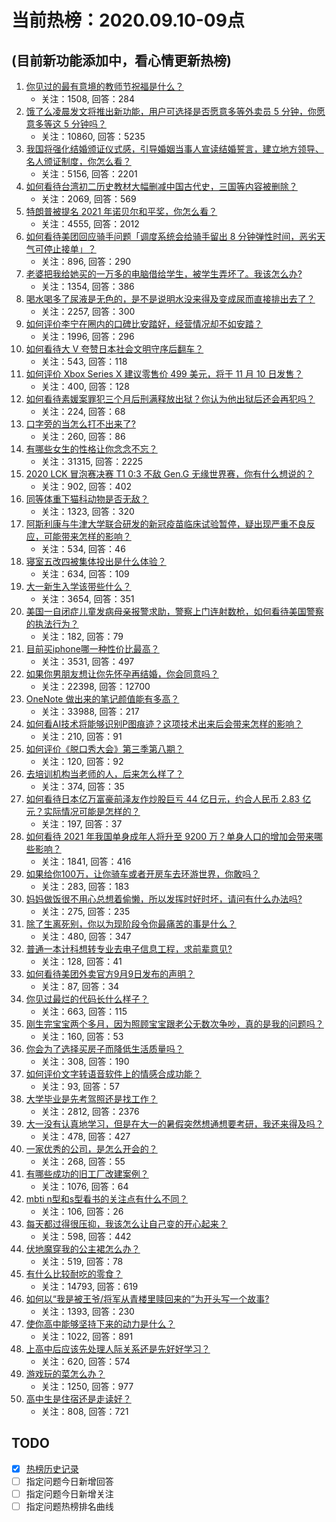 # 当前热榜：2020.09.10-09点
## (目前新功能添加中，看心情更新热榜)
1. [你见过的最有意境的教师节祝福是什么？](https://www.zhihu.com/question/50522456)
    * 关注：1508, 回答：284
2. [饿了么凌晨发文将推出新功能，用户可选择是否愿意多等外卖员 5 分钟，你愿意多等这 5 分钟吗？](https://www.zhihu.com/question/420153509)
    * 关注：10860, 回答：5235
3. [我国将强化结婚颁证仪式感，引导婚姻当事人宣读结婚誓言，建立地方领导、名人颁证制度，你怎么看？](https://www.zhihu.com/question/420168988)
    * 关注：5156, 回答：2201
4. [如何看待台湾初二历史教材大幅删减中国古代史，三国等内容被删除？](https://www.zhihu.com/question/420114894)
    * 关注：2069, 回答：569
5. [特朗普被提名 2021 年诺贝尔和平奖，你怎么看？](https://www.zhihu.com/question/420251490)
    * 关注：4555, 回答：2012
6. [如何看待美团回应骑手问题「调度系统会给骑手留出 8 分钟弹性时间，恶劣天气可停止接单」？](https://www.zhihu.com/question/420271057)
    * 关注：896, 回答：290
7. [老婆把我给她买的一万多的电脑借给学生，被学生弄坏了。我该怎么办?](https://www.zhihu.com/question/420145060)
    * 关注：1354, 回答：386
8. [喝水喝多了尿液是无色的，是不是说明水没来得及变成尿而直接排出去了？](https://www.zhihu.com/question/26456012)
    * 关注：2257, 回答：300
9. [如何评价李宁在圈内的口碑比安踏好，经营情况却不如安踏？](https://www.zhihu.com/question/37296063)
    * 关注：1996, 回答：296
10. [如何看待大 V 夸赞日本社会文明守序后翻车？](https://www.zhihu.com/question/420254522)
    * 关注：543, 回答：118
11. [如何评价 Xbox Series X 建议零售价 499 美元，将于 11 月 10 日发售？](https://www.zhihu.com/question/420289427)
    * 关注：400, 回答：128
12. [如何看待素媛案罪犯三个月后刑满释放出狱？你认为他出狱后还会再犯吗？](https://www.zhihu.com/question/420209249)
    * 关注：224, 回答：68
13. [口字旁的当怎么打不出来了?](https://www.zhihu.com/question/320187176)
    * 关注：260, 回答：86
14. [有哪些女生的性格让你念念不忘？](https://www.zhihu.com/question/317800114)
    * 关注：31315, 回答：2225
15. [2020 LCK 冒泡赛决赛 T1 0:3 不敌 Gen.G 无缘世界赛，你有什么想说的？](https://www.zhihu.com/question/420264629)
    * 关注：902, 回答：402
16. [同等体重下猫科动物是否无敌？](https://www.zhihu.com/question/406180433)
    * 关注：1323, 回答：320
17. [阿斯利康与牛津大学联合研发的新冠疫苗临床试验暂停，疑出现严重不良反应，可能带来怎样的影响？](https://www.zhihu.com/question/420167147)
    * 关注：534, 回答：46
18. [寝室五改四被集体投出是什么体验？](https://www.zhihu.com/question/419123442)
    * 关注：634, 回答：109
19. [大一新生入学该带些什么？](https://www.zhihu.com/question/288753410)
    * 关注：3654, 回答：351
20. [美国一自闭症儿童发病母亲报警求助，警察上门连射数枪，如何看待美国警察的执法行为？](https://www.zhihu.com/question/420218852)
    * 关注：182, 回答：79
21. [目前买iphone哪一种性价比最高？](https://www.zhihu.com/question/282716004)
    * 关注：3531, 回答：497
22. [如果你男朋友想让你先怀孕再结婚，你会同意吗？](https://www.zhihu.com/question/391494897)
    * 关注：22398, 回答：12700
23. [OneNote 做出来的笔记颜值能有多高？](https://www.zhihu.com/question/57139472)
    * 关注：33988, 回答：217
24. [如何看AI技术将能够识别P图痕迹？这项技术出来后会带来怎样的影响？](https://www.zhihu.com/question/420248077)
    * 关注：210, 回答：91
25. [如何评价《脱口秀大会》第三季第八期？](https://www.zhihu.com/question/420229026)
    * 关注：120, 回答：92
26. [去培训机构当老师的人，后来怎么样了？](https://www.zhihu.com/question/339445681)
    * 关注：374, 回答：35
27. [如何看待日本亿万富豪前泽友作炒股巨亏 44 亿日元，约合人民币 2.83 亿元？实际情况可能是怎样的？](https://www.zhihu.com/question/420121002)
    * 关注：197, 回答：37
28. [如何看待 2021 年我国单身成年人将升至 9200 万？单身人口的增加会带来哪些影响？](https://www.zhihu.com/question/420206934)
    * 关注：1841, 回答：416
29. [如果给你100万，让你骑车或者开房车去环游世界，你敢吗？](https://www.zhihu.com/question/420123918)
    * 关注：283, 回答：183
30. [妈妈做饭很不用心总想着偷懒，所以发挥时好时坏，请问有什么办法吗?](https://www.zhihu.com/question/419618648)
    * 关注：275, 回答：235
31. [除了生离死别，你以为现阶段令你最痛苦的事是什么？](https://www.zhihu.com/question/419908939)
    * 关注：480, 回答：347
32. [普通一本计科想转专业去电子信息工程，求前辈意见?](https://www.zhihu.com/question/417768143)
    * 关注：128, 回答：41
33. [如何看待美团外卖官方9月9日发布的声明？](https://www.zhihu.com/question/420270597)
    * 关注：87, 回答：34
34. [你见过最烂的代码长什么样子？](https://www.zhihu.com/question/265453795)
    * 关注：663, 回答：115
35. [刚生完宝宝两个多月，因为照顾宝宝跟老公无数次争吵，真的是我的问题吗？](https://www.zhihu.com/question/419978907)
    * 关注：160, 回答：53
36. [你会为了选择买房子而降低生活质量吗？](https://www.zhihu.com/question/419779686)
    * 关注：308, 回答：190
37. [如何评价文字转语音软件上的情感合成功能？](https://www.zhihu.com/question/417877974)
    * 关注：93, 回答：57
38. [大学毕业是先考驾照还是找工作？](https://www.zhihu.com/question/402352912)
    * 关注：2812, 回答：2376
39. [大一没有认真地学习，但是在大一的暑假突然想通想要考研，我还来得及吗？](https://www.zhihu.com/question/412781447)
    * 关注：478, 回答：427
40. [一家优秀的公司，是怎么开会的？](https://www.zhihu.com/question/419890773)
    * 关注：268, 回答：55
41. [有哪些成功的旧工厂改建案例？](https://www.zhihu.com/question/59364337)
    * 关注：1076, 回答：64
42. [mbti n型和s型看书的关注点有什么不同？](https://www.zhihu.com/question/415650085)
    * 关注：106, 回答：26
43. [每天都过得很压抑，我该怎么让自己变的开心起来？](https://www.zhihu.com/question/413868123)
    * 关注：598, 回答：442
44. [伏地魔穿我的公主裙怎么办？](https://www.zhihu.com/question/402414952)
    * 关注：519, 回答：78
45. [有什么比较耐吃的零食？](https://www.zhihu.com/question/62354587)
    * 关注：14793, 回答：619
46. [如何以“我是被王爷/将军从青楼里赎回来的”为开头写一个故事?](https://www.zhihu.com/question/403115565)
    * 关注：1393, 回答：230
47. [使你高中能够坚持下来的动力是什么？](https://www.zhihu.com/question/417528036)
    * 关注：1022, 回答：891
48. [上高中后应该先处理人际关系还是先好好学习？](https://www.zhihu.com/question/414680896)
    * 关注：620, 回答：574
49. [游戏玩的菜怎么办？](https://www.zhihu.com/question/412393856)
    * 关注：1250, 回答：977
50. [高中生是住宿还是走读好？](https://www.zhihu.com/question/413005575)
    * 关注：808, 回答：721
## TODO
* [x] [热榜历史记录](hot_history/AllHot.md)
* [ ] 指定问题今日新增回答
* [ ] 指定问题今日新增关注
* [ ] 指定问题热榜排名曲线
